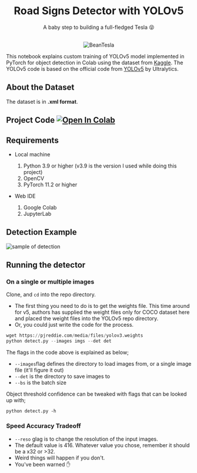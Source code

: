 <h1 align="center">Road Signs Detector with YOLOv5 </h1>
<div align="center">
  A baby step to building a full-fledged Tesla 😝
</div>
<br>
<p align="center">
  <img src="https://github.com/ArdaniahJ/Custom_Object_Detection_with_YOLOv5/blob/main/YOLOv5.gif" alt="BeanTesla" />
</p>



This notebook explains custom training of YOLOv5 model implemented in PyTorch for object detection in Colab using the dataset from [Kaggle](https://www.kaggle.com/datasets/andrewmvd/road-sign-detection). The YOLOv5 code is based on the official code from [YOLOv5](https://github.com/ultralytics/yolov5) by Ultralytics. 

## About the Dataset
The dataset is in __.xml format__.


## Project Code [![Open In Colab](https://colab.research.google.com/assets/colab-badge.svg)](https://colab.research.google.com/drive/1kG-WgnZCJaeFDR9clfYgWDAyT34SPQNG?usp=sharing)

## Requirements

* Local machine
  1. Python 3.9 or higher (v3.9 is the version I used while doing this project)
  2. OpenCV
  3. PyTorch 11.2 or higher

* Web IDE
  1. Google Colab 
  2. JupyterLab
  
## Detection Example

![sample of detection](https://user-images.githubusercontent.com/120354757/207774813-962ea140-bf1c-4880-989c-fb509121ffa1.png)

## Running the detector

### On a single or multiple images
Clone, and `cd` into the repo directory.
  * The first thing you need to do is to get the weights file. This time around for v5, authors has supplied the weight files only for COCO dataset here and placed the weight files into the YOLOv5 repo directory. 
  * Or, you could just write the code for the process.
  ```python
  wget https://pjreddie.com/media/files/yolov3.weights 
  python detect.py --images imgs --det det 
  ```
  The flags in the code above is explained as below;
  * ```--images```flag defines the directory to load images from, or a single image file (it'll figure it out)
  * ```--det``` is the directory to save images to
  * ```--bs``` is the batch size 
  
  Object threshold confidence can be tweaked with flags that can be looked up with;
  ``` 
  python detect.py -h 
  ```
  
 ### Speed Accuracy Tradeoff
  * ```--reso``` glag is to change the resolution of the input images.
  * The default value is 416. Whatever value you chose, remember it should be a x32 or >32.
  * Weird things will happen if you don't. 
  * You've been warned ✋
  
  
